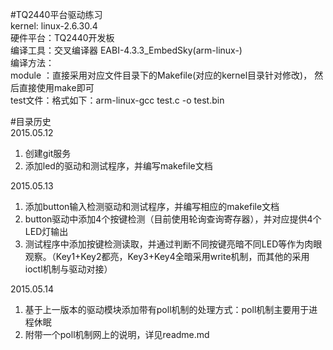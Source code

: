 #TQ2440平台驱动练习	
kernel: linux-2.6.30.4  
硬件平台：TQ2440开发板  
编译工具：交叉编译器 EABI-4.3.3_EmbedSky(arm-linux-)	
编译方法：		
  module  ：直接采用对应文件目录下的Makefile(对应的kernel目录针对修改)， 然后直接使用make即可	
  test文件：格式如下：arm-linux-gcc test.c -o test.bin	

#目录历史	
2015.05.12	
1. 创建git服务	
2. 添加led的驱动和测试程序，并编写makefile文档	

2015.05.13	
1. 添加button输入检测驱动和测试程序，并编写相应的makefile文档		
2. button驱动中添加4个按键检测（目前使用轮询查询寄存器），并对应提供4个LED灯输出			
3. 测试程序中添加按键检测读取，并通过判断不同按键亮暗不同LED等作为肉眼观察。（Key1+Key2都亮，Key3+Key4全暗采用write机制，而其他的采用ioctl机制与驱动对接）	

2015.05.14	
1. 基于上一版本的驱动模块添加带有poll机制的处理方式：poll机制主要用于进程休眠
2. 附带一个poll机制网上的说明，详见readme.md


